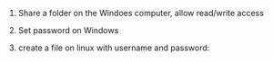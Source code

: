1) Share a folder on the Windoes computer, allow read/write access

2) Set password on Windows

3) create a file on linux with username and password:

